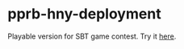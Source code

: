 # pprb-hny-deployment
Playable version for SBT game contest. Try it [here](https://crionuke.github.io/pprb-hny-deployment/index.html).
